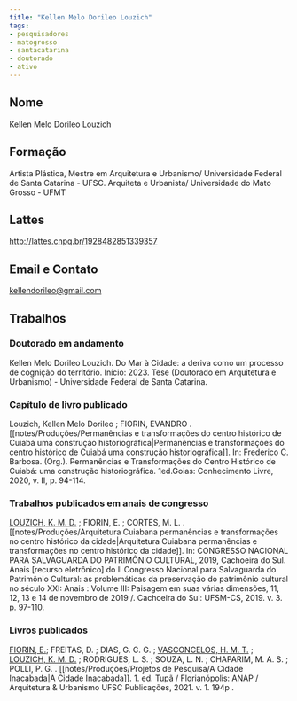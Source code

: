 ```yaml
---
title: "Kellen Melo Dorileo Louzich"
tags: 
- pesquisadores
- matogrosso
- santacatarina
- doutorado
- ativo
---
```


## Nome
Kellen Melo Dorileo Louzich

## Formação
Artista Plástica, Mestre em Arquitetura e Urbanismo/ Universidade Federal de Santa Catarina - UFSC. Arquiteta e Urbanista/ Universidade do Mato Grosso - UFMT

## Lattes
http://lattes.cnpq.br/1928482851339357

## Email e Contato
[kellendorileo@gmail.com](mailto:kellendorileo@gmail.com)

## Trabalhos

### Doutorado em andamento
Kellen Melo Dorileo Louzich. Do Mar à Cidade: a deriva como um processo de cognição do território.  Início: 2023. Tese (Doutorado em Arquitetura e Urbanismo) - Universidade Federal de Santa Catarina.

### Capítulo de livro publicado

Louzich, Kellen Melo Dorileo ; FIORIN, EVANDRO . [[notes/Produções/Permanências e transformações do centro histórico de Cuiabá uma construção historiográfica|Permanências e transformações do centro histórico de Cuiabá uma construção historiográfica]]. In: Frederico C. Barbosa. (Org.). Permanências e Transformações do Centro Histórico de Cuiabá: uma construção historiográfica. 1ed.Goias: Conhecimento Livre, 2020, v. II, p. 94-114.

 
### Trabalhos publicados em anais de congresso

[LOUZICH, K. M. D.](http://lattes.cnpq.br/1928482851339357) ; FIORIN, E. ; CORTES, M. L. . [[notes/Produções/Arquitetura Cuiabana permanências e transformações no centro histórico da cidade|Arquitetura Cuiabana permanências e transformações no centro histórico da cidade]]. In: CONGRESSO NACIONAL PARA SALVAGUARDA DO PATRIMÔNIO CULTURAL, 2019, Cachoeira do Sul. Anais [recurso eletrônico] do II Congresso Nacional para Salvaguarda do Patrimônio Cultural: as problemáticas da preservação do patrimônio cultural no século XXI: Anais : Volume III: Paisagem em suas várias dimensões, 11, 12, 13 e 14 de novembro de 2019 /. Cachoeira do Sul: UFSM-CS, 2019. v. 3. p. 97-110.

### Livros publicados

[FIORIN, E.](http://lattes.cnpq.br/5599203800231511); FREITAS, D. ; DIAS, G. C. G. ; [VASCONCELOS, H. M. T.](http://lattes.cnpq.br/1290805936456727) ; [LOUZICH, K. M. D.](http://lattes.cnpq.br/1928482851339357) ; RODRIGUES, L. S. ; SOUZA, L. N. ; CHAPARIM, M. A. S. ; POLLI, P. G. . [[notes/Produções/Projetos de Pesquisa/A Cidade Inacabada|A Cidade Inacabada]]. 1. ed. Tupã / Florianópolis: ANAP / Arquitetura & Urbanismo UFSC Publicações, 2021. v. 1. 194p .
